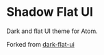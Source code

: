 # Shadow Flat UI

Dark and flat UI theme for Atom.

Forked from  [dark-flat-ui](https://github.com/olmokramer/atom-dark-flat-ui)
